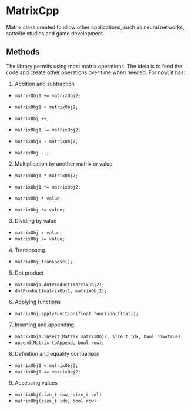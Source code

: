 # MatrixCpp
 
Matrix class created to allow other applications, such as neural networks, sattelite studies and game development.

## Methods

The library permits using most matrix operations. The ideia is to feed the code and create other operations over time when needed. For now, it has:

1. Addition and subtraction
- `matrixObj1 += matrixObj2;`
- `matrixObj1 + matrixObj2;`
- `matrixObj ++;`

- `matrixObj1 -= matrixObj2;`
- `matrixObj1 - matrixObj2;`
- `matrixObj --;`

2. Multiplication by another matrix or value
- `matrixObj1 * matrixObj2;`
- `matrixObj1 *= matrixObj2;`

- `matrixObj * value;`
- `matrixObj *= value;`

3. Dividing by value
- `matrixObj / value;`
- `matrixObj /= value;`

4. Transposing
- `matrixObj.transpose();`

5. Dot product
- `matrixObj1.dotProduct(matrixObj2);`
- `dotProduct(matrixObj1, matrixObj2);`

6. Applying functions
- `matrixObj.applyFunction(float function(float));`

7. Inserting and appending
- `matrixObj1.insert(Matrix matrixObj2, size_t idx, bool row=true);`
- `append(Matrix toAppend, bool row);`

8. Definition and equality comparison
- `matrixObj1 = matrixObj2;`
- `matrixObj1 == matrixObj2;`

9. Accessing values
- `matrixObj(size_t row, size_t col)`
- `matrixObj(size_t idx, bool row)`
